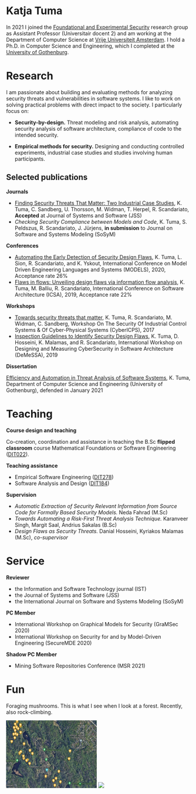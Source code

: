 # Katja Tuma

 In 2021 I joined the <a href="https://www.cs.vu.nl/en/research/computer-systems/foundational-security/index.aspx" target="_blank">Foundational and Experimental Security</a> research group as Assistant Professor (Universitair docent 2) and am working at the Department of Computer Science at <a href="https://www.cs.vu.nl/en/" target="_blank">Vrije Universiteit Amsterdam</a>. I hold a Ph.D. in Computer Science and Engineering, which I completed at the <a href="https://www.gu.se" target="_blank">University of Gothenburg</a>.

[comment]: <> ( <IMG SRC="hiring.png" style="float: left; width:15%"/> <h7 style="float: left; width:80%; margin-top: 30px; margin-left: 20px;"> Want to do a Ph.D.? Contact me, I'm hiring! </h7><br><br> )

# Research

I am passionate about building and evaluating methods for analyzing security threats and vulnerabilities in software systems. I like to work on solving practical problems with direct impact to the society. I particularly focus on:

- **Security-by-design.** Threat modeling and risk analysis, automating security analysis of software architecture, compliance of code to the intended security.

- **Empirical methods for security.** Designing and conducting controlled experiments, industrial case studies and studies involving human participants.

## Selected publications

**Journals**

- <a href="paper-preprints/tuma-et-al-security-threats-that-mater-preprint.pdf" target="_blank">Finding Security Threats That Matter: Two Industrial Case Studies</a>, K. Tuma, C. Sandberg, U. Thorsson, M. Widman, T. Herpel, R. Scandariato, **Accepted** at Journal of Systems and Software (JSS)	
- _Checking Security Compliance between Models and Code_, K. Tuma, S. Peldszus, R. Scandariato, J. Jürjens, **in submission** to Journal on Software and Systems Modeling (SoSyM)

**Conferences**

- <a href="paper-preprints/tuma-MODELS2020.pdf" target="_blank">Automating the Early Detection of Security Design Flaws</a>, K. Tuma, L. Sion, R. Scandariato, and K. Yskout, International Conference on Model Driven Engineering Languages and Systems (MODELS), 2020, Acceptance rate 26%
- <a href="paper-preprints/PID5773341.pdf" target="_blank">Flaws in flows: Unveiling design flaws via information flow analysis</a>, K. Tuma, M. Balliu, R. Scandariato, International Conference on Software Architecture (ICSA), 2019, Acceptance rate 22%


**Workshops**

- <a href="paper-preprints/Towards%20Security%20Threats%20That%20Matter.pdf" target="_blank">Towards security threats that matter</a>, K. Tuma, R. Scandariato, M. Widman, C. Sandberg, Workshop On The Security Of Industrial Control Systems & Of Cyber-Physical Systems (CyberICPS), 2017
- <a href="paper-preprints/TumaDesignFlaws_cam_doi.pdf" target="_blank">Inspection Guidelines to Identify Security Design Flaws</a>, K. Tuma, D. Hosseini, K. Malamas, and R. Scandariato, International Workshop on Designing and Measuring CyberSecurity in Software Architecture (DeMeSSA), 2019
    
**Dissertation**

<a href="paper-preprints/tuma-thesis-digital-copy.pdf" target="_blank">Efficiency and Automation in Threat Analysis of Software Systems</a>, K. Tuma, Department of Computer Science and Engineering (University of Gothenburg), defended in January 2021

# Teaching

**Course design and teaching**

Co-creation, coordination and assistance in teaching the B.Sc **flipped classroom** course Mathematical Foundations or Software Engineering (<a href="https://kursplaner.gu.se/pdf/kurs/en/DIT022" target="_blank">DIT022</a>).

**Teaching assistance**

- Empirical Software Engineering (<a href="https://www.gu.se/en/study-gothenburg/empirical-software-engineering-dit278" target="_blank">DIT278</a>)
- Software Analysis and Design (<a href="https://www.gu.se/en/study-gothenburg/software-analysis-and-design-dit184" target="_blank">DIT184</a>)

**Supervision**

- *Automatic Extraction of Security Relevant Information from Source Code for Formally Based Security Models.* Neda Fahrad (M.Sc)
- *Towards Automating a Risk-First Threat Analysis Technique.* Karanveer Singh, Margit Saal, Andrius Sakalas (B.Sc)
- *Design Flaws as Security Threats.* Danial Hosseini, Kyriakos Malamas (M.Sc), *co-supervisor* 

# Service

**Reviewer**
- the Information and Software Technology journal (IST)
- the Journal of Systems and Software (JSS)
- the International Journal on Software and Systems Modeling (SoSyM)

**PC Member**
- International Workshop on Graphical Models for Security (GraMSec 2020)
- International Workshop on Security for and by Model-Driven Engineering (SecureMDE 2020)

**Shadow PC Member**
- Mining Software Repositories Conference (MSR 2021)

# Fun

Foraging mushrooms. This is what I see when I look at a forest. Recently, also rock-climbing.

<img src="gobe.png" style="width: 49%;"> <img src="climb.png" style="width: 49%;">
